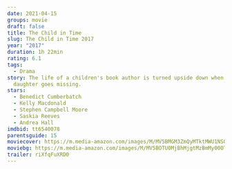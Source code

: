 ```yaml
---
date: 2021-04-15
groups: movie
draft: false
title: The Child in Time
slug: The Child in Time 2017
year: "2017"
duration: 1h 22min
rating: 6.1
tags:
  - Drama
story: The life of a children's book author is turned upside down when his
  daughter goes missing.
stars:
  - Benedict Cumberbatch
  - Kelly Macdonald
  - Stephen Campbell Moore
  - Saskia Reeves
  - Andrea Hall
imdbid: tt6540078
parentsguide: 15
moviecover: https://m.media-amazon.com/images/M/MV5BMGM3ZmQyMTktMWU1NS00YjVkLWIzMDMtNmRlZmQ2Y2ViNzYzXkEyXkFqcGdeQXVyMjExMjk0ODk@._V1_FMjpg_UX1063_.jpg
moviebg: https://m.media-amazon.com/images/M/MV5BOTU0MjBhMjgtMzBmMy00OTY5LTk0MTctYmEyMTY2OTc0ZGU2XkEyXkFqcGdeQXVyOTc5MDI5NjE@._V1_FMjpg_UX1280_.jpg
trailer: riXfqFuXRD0
---
```

